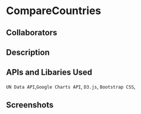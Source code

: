 # CompareCountries

## Collaborators

## Description

## APIs and Libaries Used
`UN Data API`,`Google Charts API`, `D3.js`, `Bootstrap CSS`, 
## Screenshots
